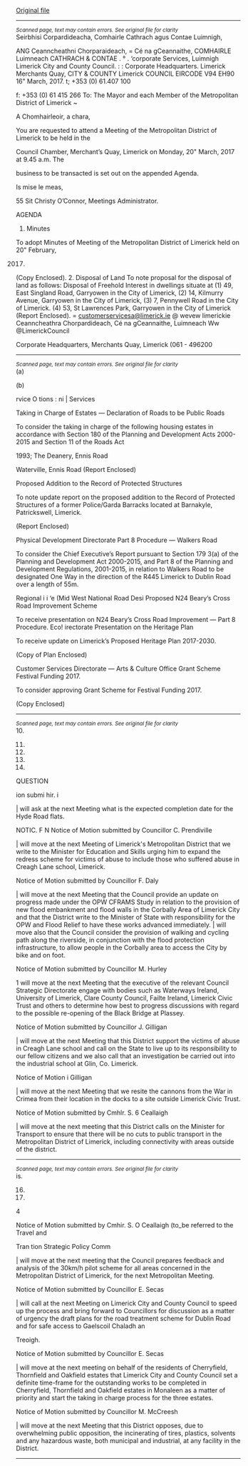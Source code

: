 [Original file](https://beta.limerick.ie/sites/default/files/media/documents/2017-04/00_agenda_20th_march2c_2017.pdf)

---
*<small>Scanned page, text may contain errors. See original file for clarity</small>*  
Seirbhisi Corpardideacha,
Comhairle Cathrach agus Contae Luimnigh,

ANG Ceanncheathni Chorparaideach,
= Cé na gCeannaithe,
COMHAIRLE Luimneach
CATHRACH & CONTAE .
° . ‘corporate Services,
Luimnigh Limerick City and County Council.
: : Corporate Headquarters.
Limerick Merchants Quay,
CITY & COUNTY Limerick
COUNCIL
EIRCODE V94 EH90
16" March, 2017. t; +353 (0) 61.407 100

f: +353 (0) 61 415 266
To: The Mayor and each Member of the Metropolitan District of Limerick ~

A Chomhairleoir, a chara,

You are requested to attend a Meeting of the Metropolitan District of Limerick to be held in the

Council Chamber, Merchant’s Quay, Limerick on Monday, 20" March, 2017 at 9.45 a.m. The

business to be transacted is set out on the appended Agenda.

Is mise le meas,

55 Sit
Christy O’Connor,
Meetings Administrator.

AGENDA

1. Minutes

To adopt Minutes of Meeting of the Metropolitan District of Limerick held on 20" February,

2017.
(Copy Enclosed).
2. Disposal of Land
To note proposal for the disposal of land as follows:
Disposal of Freehold Interest in dwellings situate at
(1) 49, East Singland Road, Garryowen in the City of Limerick,
(2) 14, Kilmurry Avenue, Garryowen in the City of Limerick,
(3) 7, Pennywell Road in the City of Limerick.
(4) 53, St Lawrences Park, Garryowen in the City of Limerick
(Report Enclosed).
= customerservicesa@limerick.ie
@ wevew limerickie
Ceanncheathra Chorpardideach, Cé na gCeannaithe, Luimneach Ww @LimerickCouncil

Corporate Headquarters, Merchants Quay, Limerick (061 - 496200


---
*<small>Scanned page, text may contain errors. See original file for clarity</small>*  
(a)

(b)

rvice O tions : ni | Services

Taking in Charge of Estates — Declaration of Roads to be Public Roads

To consider the taking in charge of the following housing estates in accordance with Section
180 of the Planning and Development Acts 2000-2015 and Section 11 of the Roads Act

1993;
The Deanery, Ennis Road

Waterville, Ennis Road
(Report Enclosed)

Proposed Addition to the Record of Protected Structures

To note update report on the proposed addition to the Record of Protected Structures of a
former Police/Garda Barracks located at Barnakyle, Patrickswell, Limerick.

(Report Enclosed)

Physical Development Directorate
Part 8 Procedure — Walkers Road

To consider the Chief Executive’s Report pursuant to Section 179 3(a) of the Planning and
Development Act 2000-2015, and Part 8 of the Planning and Development Regulations,
2001-2015, in relation to Walkers Road to be designated One Way in the direction of the
R445 Limerick to Dublin Road over a length of 55m.

Regional i i ‘e (Mid West National Road Desi
Proposed N24 Beary’s Cross Road Improvement Scheme

To receive presentation on N24 Beary’s Cross Road Improvement — Part 8 Procedure.
Eco! irectorate
Presentation on the Heritage Plan

To receive update on Limerick’s Proposed Heritage Plan 2017-2030.

(Copy of Plan Enclosed)

Customer Services Directorate — Arts & Culture Office
Grant Scheme Festival Funding 2017.

To consider approving Grant Scheme for Festival Funding 2017.

(Copy Enclosed)


---
*<small>Scanned page, text may contain errors. See original file for clarity</small>*  
10.

11.

12.

13.

14.

QUESTION

ion submi hir. i

| will ask at the next Meeting what is the expected completion date for the Hyde Road flats.

NOTIC. F N
Notice of Motion submitted by Councillor C. Prendiville

| will move at the next Meeting of Limerick's Metropolitan District that we write to the
Minister for Education and Skills urging him to expand the redress scheme for victims of
abuse to include those who suffered abuse in Creagh Lane school, Limerick.

Notice of Motion submitted by Councillor F. Daly

| will move at the next Meeting that the Council provide an update on progress made under
the OPW CFRAMS Study in relation to the provision of new flood embankment and flood
walls in the Corbally Area of Limerick City and that the District write to the Minister of State
with responsibility for the OPW and Flood Relief to have these works advanced
immediately. | will move also that the Council consider the provision of walking and cycling
path along the riverside, in conjunction with the flood protection infrastructure, to allow
people in the Corbally area to access the City by bike and on foot.

Notice of Motion submitted by Councillor M. Hurley

1 will move at the next Meeting that the executive of the relevant Council Strategic
Directorate engage with bodies such as Waterways Ireland, University of Limerick, Clare
County Council, Failte Ireland, Limerick Civic Trust and others to determine how best to
progress discussions with regard to the possible re-opening of the Black Bridge at Plassey.

Notice of Motion submitted by Councillor J. Gilligan

| will move at the next Meeting that this District support the victims of abuse in Creagh
Lane school and call on the State to live up to its responsibility to our fellow citizens and we
also call that an investigation be carried out into the industrial school at Glin, Co. Limerick.

Notice of Motion i Gilligan

| will move at the next Meeting that we resite the cannons from the War in Crimea from
their location in the docks to a site outside Limerick Civic Trust.

Notice of Motion submitted by Cmhlr. S. 6 Ceallaigh

| will move at the next meeting that this District calls on the Minister for Transport to
ensure that there will be no cuts to public transport in the Metropolitan District of
Limerick, including connectivity with areas outside of the district.


---
*<small>Scanned page, text may contain errors. See original file for clarity</small>*  
is.

16.

17.

4

Notice of Motion submitted by Cmhir. S. O Ceallaigh (to_be referred to the Travel and

Tran tion Strategic Policy Comm

| will move at the next meeting that the Council prepares feedback and analysis of the
30km/h pilot scheme for all areas concerned in the Metropolitan District of Limerick, for
the next Metropolitan Meeting.

Notice of Motion submitted by Councillor E. Secas

| will call at the next Meeting on Limerick City and County Council to speed up the process
and bring forward to Councillors for discussion as a matter of urgency the draft plans for
the road treatment scheme for Dublin Road and for safe access to Gaelscoil Chaladh an

Treoigh.

Notice of Motion submitted by Councillor E. Secas

| will move at the next meeting on behalf of the residents of Cherryfield, Thornfield and
Oakfield estates that Limerick City and County Council set a definite time-frame for the
outstanding works to be completed in Cherryfield, Thornfield and Oakfield estates in
Monaleen as a matter of priority and start the taking in charge process for the three
estates.

Notice of Motion submitted by Councillor M. McCreesh

| will move at the next Meeting that this District opposes, due to overwhelming public
opposition, the incinerating of tires, plastics, solvents and any hazardous waste, both
municipal and industrial, at any facility in the District.


---
